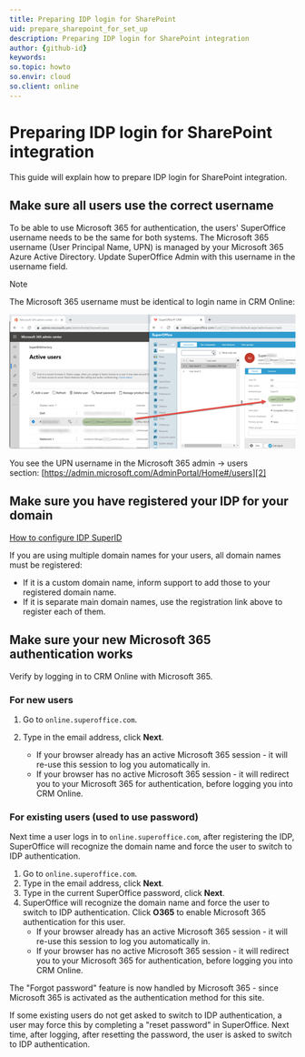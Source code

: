 ```yaml
---
title: Preparing IDP login for SharePoint
uid: prepare_sharepoint_for_set_up
description: Preparing IDP login for SharePoint integration
author: {github-id}
keywords:
so.topic: howto
so.envir: cloud
so.client: online
---
```


# Preparing IDP login for SharePoint integration

This guide will explain how to prepare IDP login for SharePoint integration.

## Make sure all users use the correct username

To be able to use Microsoft 365 for authentication, the users' SuperOffice username needs to be the same for both systems.
The Microsoft 365 username (User Principal Name, UPN) is managed by your Microsoft 365 Azure Active Directory. Update SuperOffice Admin with this username in the username field.

> [!NOTE]
> The Microsoft 365 username must be identical to login name in CRM Online:

![imagezj6n.png -screenshot][img1]

You see the UPN username in the Microsoft 365 admin -> users section: [https://admin.microsoft.com/AdminPortal/Home#/users][2]

## Make sure you have registered your IDP for your domain

[How to configure IDP SuperID][5]

If you are using multiple domain names for your users, all domain names must be registered:

* If it is a custom domain name, inform support to add those to your registered domain name.
* If it is separate main domain names, use the registration link above to register each of them.

## Make sure your new Microsoft 365 authentication works

Verify by logging in to CRM Online with Microsoft 365.

### For new users

1. Go to `online.superoffice.com`.
2. Type in the email address, click **Next**.

    * If your browser already has an active Microsoft 365 session - it will re-use this session to log you automatically in.
    * If your browser has no active Microsoft 365 session - it will redirect you to your Microsoft 365 for authentication, before logging you into CRM Online.

### For existing users (used to use password)

Next time a user logs in to `online.superoffice.com`, after registering the IDP, SuperOffice will recognize the domain name and force the user to switch to IDP authentication.

1. Go to `online.superoffice.com`.
2. Type in the email address, click **Next**.
3. Type in the current SuperOffice password, click **Next**.
4. SuperOffice will recognize the domain name and force the user to switch to IDP authentication. Click **O365** to enable Microsoft 365 authentication for this user.
    * If your browser already has an active Microsoft 365 session - it will re-use this session to log you automatically in.
    * If your browser has no active Microsoft 365 session - it will redirect you to your Microsoft 365 for authentication, before logging you into CRM Online.

The "Forgot password" feature is now handled by Microsoft 365 - since Microsoft 365 is activated as the authentication method for this site.

If some existing users do not get asked to switch to IDP authentication, a user may force this by completing a "reset password" in SuperOffice. Next time, after logging, after resetting the password, the user is asked to switch to IDP authentication.

<!-- Referenced links -->
[2]: https://admin.microsoft.com/AdminPortal/Home#/users
[5]: ../../../../identity-management/superid/howto/register-idp.md

<!-- Referenced images -->
[img1]: media/imagezj6n.png
